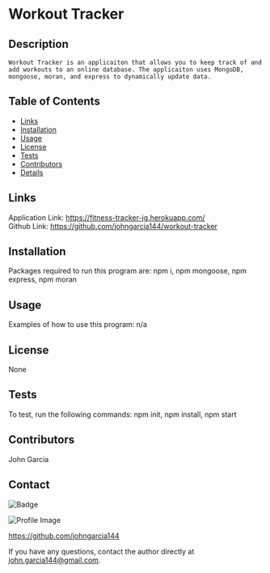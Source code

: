 
  # Workout Tracker 
  
  ## Description
    Workout Tracker is an applicaiton that allows you to keep track of and add workouts to an online database. The applicaiton uses MongoDB, mongoose, moran, and express to dynamically update data. 

  ## Table of Contents
  - [Links](#links)
  - [Installation](#installation)
  - [Usage](#usage)
  - [License](#license)
  - [Tests](#tests)
  - [Contributors](#contributors)
  - [Details](#details)

  ## Links
  Application Link: https://fitness-tracker-jg.herokuapp.com/<br>Github Link: https://github.com/johngarcia144/workout-tracker
  
  ## Installation
  Packages required to run this program are: npm i, npm mongoose, npm express, npm moran
  
  ## Usage
  Examples of how to use this program: n/a

  ## License
  None

  ## Tests
  To test, run the following commands: npm init, npm install, npm start

  ## Contributors
  John Garcia

  ## Contact
  
![Badge](https://img.shields.io/badge/Github-johngarcia144-4cbbb9) 
  
![Profile Image](https://github.com/johngarcia144.png?size=50)
  
https://github.com/johngarcia144
  
If you have any questions, contact the author directly at john.garcia144@gmail.com.
 